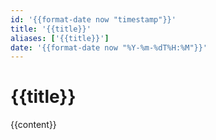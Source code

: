 ```yaml
---
id: '{{format-date now "timestamp"}}'
title: '{{title}}'
aliases: ['{{title}}']
date: '{{format-date now "%Y-%m-%dT%H:%M"}}'
---
```


# {{title}}

{{content}}

